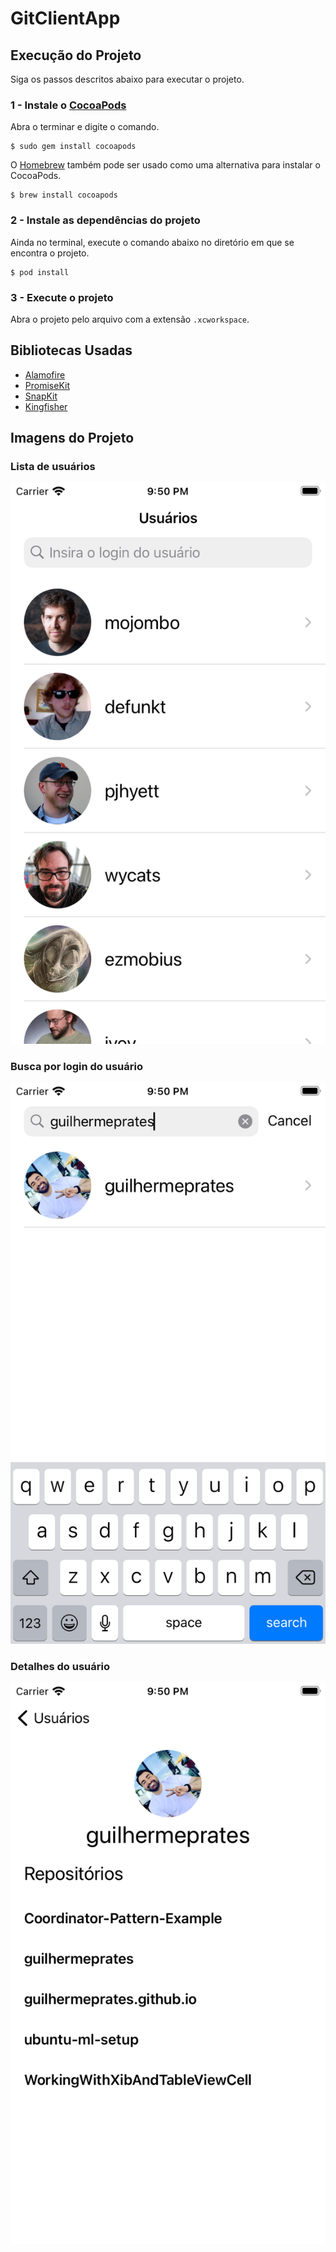 # GitClientApp

## Execução do Projeto

Siga os passos descritos abaixo para executar o projeto.

### 1 - Instale o [CocoaPods](https://cocoapods.org/)

Abra o terminar e digite o comando.

```
$ sudo gem install cocoapods
```

O [Homebrew](https://brew.sh/) também pode ser usado como uma alternativa para instalar o CocoaPods.

```
$ brew install cocoapods
```
 
### 2 - Instale as dependências do projeto

Ainda no terminal, execute o comando abaixo no diretório em que se encontra o projeto.

```
$ pod install
```

### 3 - Execute o projeto

Abra o projeto pelo arquivo com a extensão `.xcworkspace`.


## Bibliotecas Usadas

- [Alamofire](https://github.com/Alamofire/Alamofire) 
- [PromiseKit](https://github.com/mxcl/PromiseKit)
- [SnapKit](https://github.com/SVProgressHUD/SVProgressHUD)
- [Kingfisher](https://github.com/SnapKit/SnapKit)

## Imagens do Projeto

### Lista de usuários
![Lista de usuários](Screenshots/1.png)

### Busca por login do usuário
![Busca por login do usuário](Screenshots/2.png)

### Detalhes do usuário
![Detalhes do usuário](Screenshots/3.png)